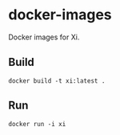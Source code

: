 # docker-images

Docker images for Xi.

## Build

    docker build -t xi:latest .

## Run

    docker run -i xi
